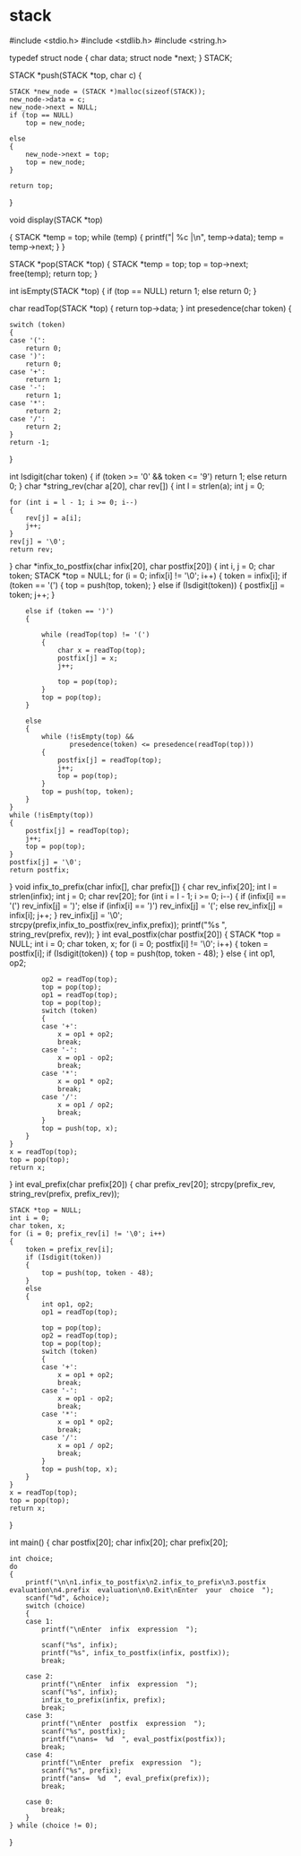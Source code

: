 # stack
#include <stdio.h>
#include <stdlib.h>
#include <string.h>

typedef struct node
{
    char data;
    struct node *next;
} STACK;

STACK *push(STACK *top, char c)
{

    STACK *new_node = (STACK *)malloc(sizeof(STACK));
    new_node->data = c;
    new_node->next = NULL;
    if (top == NULL)
        top = new_node;

    else
    {
        new_node->next = top;
        top = new_node;
    }

    return top;
}

void display(STACK *top)

{
    STACK *temp = top;
    while (temp)
    {
        printf("|  %c  |\n", temp->data);
        temp = temp->next;
    }
}

STACK *pop(STACK *top)
{
    STACK *temp = top;
    top = top->next;
    free(temp);
    return top;
}

int isEmpty(STACK *top)
{
    if (top == NULL)
        return 1;
    else
        return 0;
}

char readTop(STACK *top)
{
    return top->data;
}
int presedence(char token)
{

    switch (token)
    {
    case '(':
        return 0;
    case ')':
        return 0;
    case '+':
        return 1;
    case '-':
        return 1;
    case '*':
        return 2;
    case '/':
        return 2;
    }
    return -1;
}

int Isdigit(char token)
{
    if (token >= '0' && token <= '9')
        return 1;
    else
        return 0;
}
char *string_rev(char a[20], char rev[])
{
    int l = strlen(a);
    int j = 0;

    for (int i = l - 1; i >= 0; i--)
    {
        rev[j] = a[i];
        j++;
    }
    rev[j] = '\0';
    return rev;
}
char *infix_to_postfix(char infix[20], char postfix[20])
{
    int i, j = 0;
    char token;
    STACK *top = NULL;
    for (i = 0; infix[i] != '\0'; i++)
    {
        token = infix[i];
        if (token == '(')
        {
            top = push(top, token);
        }
        else if (Isdigit(token))
        {
            postfix[j] = token;
            j++;
        }

        else if (token == ')')
        {

            while (readTop(top) != '(')
            {
                char x = readTop(top);
                postfix[j] = x;
                j++;

                top = pop(top);
            }
            top = pop(top);
        }

        else
        {
            while (!isEmpty(top) &&
                   presedence(token) <= presedence(readTop(top)))
            {
                postfix[j] = readTop(top);
                j++;
                top = pop(top);
            }
            top = push(top, token);
        }
    }
    while (!isEmpty(top))
    {
        postfix[j] = readTop(top);
        j++;
        top = pop(top);
    }
    postfix[j] = '\0';
    return postfix;
}
void infix_to_prefix(char infix[], char prefix[])
{
    char rev_infix[20];
    int l = strlen(infix);
    int j = 0;
    char rev[20];
    for (int i = l - 1; i >= 0; i--)
    {
        if (infix[i] == '(')
            rev_infix[j] = ')';
        else if (infix[i] == ')')
            rev_infix[j] = '(';
        else
            rev_infix[j] = infix[i];
        j++;
    }
    rev_infix[j] = '\0';
    strcpy(prefix,infix_to_postfix(rev_infix,prefix));
    printf("%s  ", string_rev(prefix, rev));
}
int eval_postfix(char postfix[20])
{
    STACK *top = NULL;
    int i = 0;
    char token, x;
    for (i = 0; postfix[i] != '\0'; i++)
    {
        token = postfix[i];
        if (Isdigit(token))
        {
            top = push(top, token - 48);
        }
        else
        {
            int op1, op2;

            op2 = readTop(top);
            top = pop(top);
            op1 = readTop(top);
            top = pop(top);
            switch (token)
            {
            case '+':
                x = op1 + op2;
                break;
            case '-':
                x = op1 - op2;
                break;
            case '*':
                x = op1 * op2;
                break;
            case '/':
                x = op1 / op2;
                break;
            }
            top = push(top, x);
        }
    }
    x = readTop(top);
    top = pop(top);
    return x;
}
int eval_prefix(char prefix[20])
{
    char prefix_rev[20];
    strcpy(prefix_rev, string_rev(prefix, prefix_rev));

    STACK *top = NULL;
    int i = 0;
    char token, x;
    for (i = 0; prefix_rev[i] != '\0'; i++)
    {
        token = prefix_rev[i];
        if (Isdigit(token))
        {
            top = push(top, token - 48);
        }
        else
        {
            int op1, op2;
            op1 = readTop(top);

            top = pop(top);
            op2 = readTop(top);
            top = pop(top);
            switch (token)
            {
            case '+':
                x = op1 + op2;
                break;
            case '-':
                x = op1 - op2;
                break;
            case '*':
                x = op1 * op2;
                break;
            case '/':
                x = op1 / op2;
                break;
            }
            top = push(top, x);
        }
    }
    x = readTop(top);
    top = pop(top);
    return x;
}

int main()
{
    char postfix[20];
    char infix[20];
    char prefix[20];

    int choice;
    do
    {
        printf("\n\n1.infix_to_postfix\n2.infix_to_prefix\n3.postfix evaluation\n4.prefix  evaluation\n0.Exit\nEnter  your  choice  ");
        scanf("%d", &choice);
        switch (choice)
        {
        case 1:
            printf("\nEnter  infix  expression  ");

            scanf("%s", infix);
            printf("%s", infix_to_postfix(infix, postfix));
            break;

        case 2:
            printf("\nEnter  infix  expression  ");
            scanf("%s", infix);
            infix_to_prefix(infix, prefix);
            break;
        case 3:
            printf("\nEnter  postfix  expression  ");
            scanf("%s", postfix);
            printf("\nans=  %d  ", eval_postfix(postfix));
            break;
        case 4:
            printf("\nEnter  prefix  expression  ");
            scanf("%s", prefix);
            printf("ans=  %d  ", eval_prefix(prefix));
            break;

        case 0:
            break;
        }
    } while (choice != 0);
}
